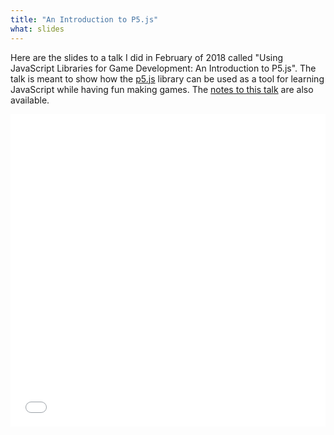 ```yaml
---
title: "An Introduction to P5.js"
what: slides
---
```

<p>Here are the slides to a talk I did in February of 2018 called "Using JavaScript Libraries for Game Development: An Introduction to P5.js". The talk is meant to show how the <a href="http://p5js.org">p5.js</a> library can be used as a tool for learning JavaScript while having fun making games. The <a href="../activate-2018-notes">notes to this talk</a> are also available.</p>

<iframe src="//slides.com/kayesspea/deck-2/embed" style="width: 100%; min-height:500px" scrolling="no" frameborder="0" webkitallowfullscreen mozallowfullscreen allowfullscreen></iframe>

